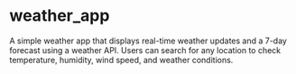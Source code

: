 # weather_app
A simple weather app that displays real-time weather updates and a 7-day forecast using a weather API. Users can search for any location to check temperature, humidity, wind speed, and weather conditions.
